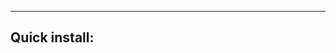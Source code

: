<!-- usedin: [ _legacy_docker/Tutorials, _rails/Tutorials] - post: -->

__________________________________________________________________

## Quick install:

